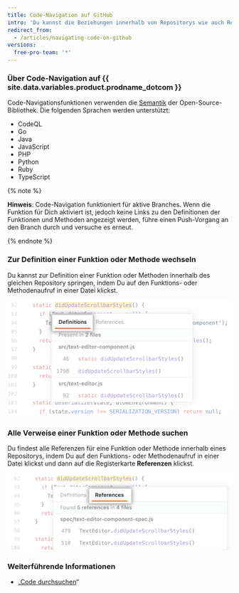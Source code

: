 ```yaml
---
title: Code-Navigation auf GitHub
intro: 'Du kannst die Beziehungen innerhalb von Repositorys wie auch Repository-übergreifend durch die Code-Navigation direkt in {{ site.data.variables.product.product_name }} nachvollziehen.'
redirect_from:
  - /articles/navigating-code-on-github
versions:
  free-pro-team: '*'
---
```


### Über Code-Navigation auf {{ site.data.variables.product.prodname_dotcom }}

Code-Navigationsfunktionen verwenden die [Semantik](https://github.com/github/semantic) der Open-Source-Bibliothek. Die folgenden Sprachen werden unterstützt:
- CodeQL
- Go
- Java
- JavaScript
- PHP
- Python
- Ruby
- TypeScript

{% note %}

**Hinweis**: Code-Navigation funktioniert für aktive Branches. Wenn die Funktion für Dich aktiviert ist, jedoch keine Links zu den Definitionen der Funktionen und Methoden angezeigt werden, führe einen Push-Vorgang an den Branch durch und versuche es erneut.

{% endnote %}

### Zur Definition einer Funktion oder Methode wechseln

Du kannst zur Definition einer Funktion oder Methoden innerhalb des gleichen Repository springen, indem Du auf den Funktions- oder Methodenaufruf in einer Datei klickst.

![Registerkarte „Jump-to-definition" (Wechseln zur Definition)](/assets/images/help/repository/jump-to-definition-tab.png)

### Alle Verweise einer Funktion oder Methode suchen

Du findest alle Referenzen für eine Funktion oder Methode innerhalb eines Repositorys, indem Du auf den Funktions- oder Methodenaufruf in einer Datei klickst und dann auf die Registerkarte **Referenzen** klickst.

![Registerkarte „Find all references" (Suche nach allen Referenzen)](/assets/images/help/repository/find-all-references-tab.png)

### Weiterführende Informationen
- „[Code durchsuchen](/github/searching-for-information-on-github/searching-code)“
